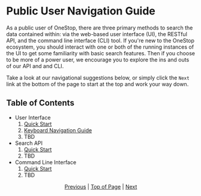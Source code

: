 # Public User Navigation Guide
As a public user of OneStop, there are three primary methods to search the data contained within: via the web-based user interface (UI), the RESTful API, and the command line interface (CLI) tool. If you're new to the OneStop ecosystem, you should interact with one or both of the running instances of the UI to get some familiarity with basic search features. Then if you choose to be more of a power user, we encourage you to explore the ins and outs of our API and and CLI.

Take a look at our navigational suggestions below, or simply click the `Next` link at the bottom of the page to start at the top and work your way down.

## Table of Contents
* User Interface
  1. [Quick Start](public-user/ui/quickstart)
  1. [Keyboard Navigation Guide](/onestop/public-user/ui/keyboard-navigation)
  1. TBD
* Search API
  1. [Quick Start](/public-user/api/quickstart)
  1. TBD
* Command Line Interface
  1. [Quick Start](/public-user/cli/quickstart)
  1. TBD

<div align="center"><a href="/">Previous</a> | <a href="#public-user-navigation-guide">Top of Page</a> | <a href="/public-user/ui/quickstart">Next</a></div>
